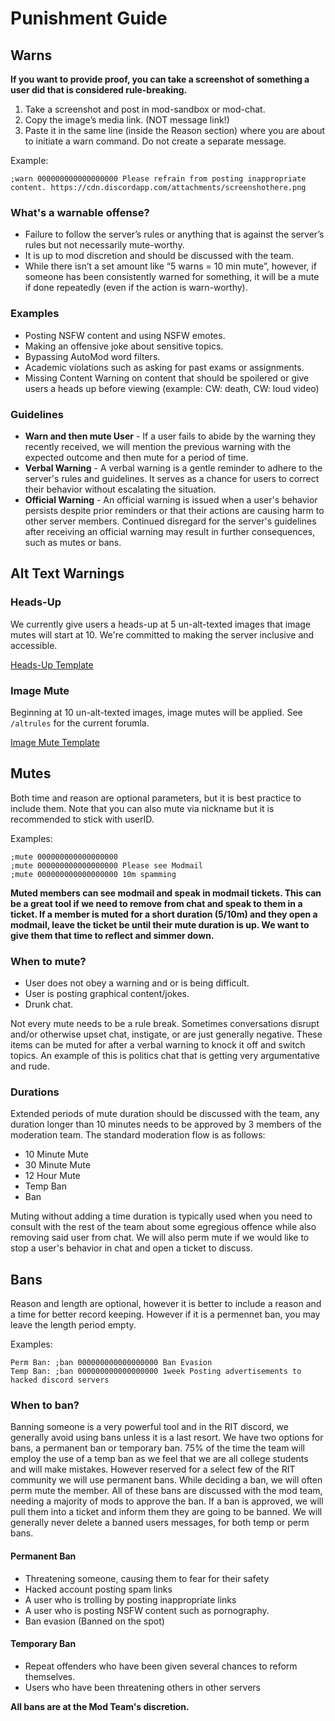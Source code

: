# Punishment Guide

## Warns

**If you want to provide proof, you can take a screenshot of something a user did that is considered rule-breaking.**

1. Take a screenshot and post in ⁠mod-sandbox or ⁠mod-chat.
2. Copy the image’s media link. (NOT message link!)
3. Paste it in the same line (inside the Reason section) where you are about to initiate a warn command. Do not create a separate message.

Example:
```
;warn 000000000000000000 Please refrain from posting inappropriate content. https://cdn.discordapp.com/attachments/screenshothere.png
```

### What's a warnable offense?

- Failure to follow the server’s rules or anything that is against the server’s rules but not necessarily mute-worthy.
- It is up to mod discretion and should be discussed with the team.
- While there isn’t a set amount like “5 warns = 10 min mute”, however, if someone has been consistently warned for something, it will be a mute if done repeatedly (even if the action is warn-worthy).

### Examples

- Posting NSFW content and using NSFW emotes.
- Making an offensive joke about sensitive topics.
- Bypassing AutoMod word filters.
- Academic violations such as asking for past exams or assignments.
- Missing Content Warning on content that should be spoilered or give users a heads up before viewing (example: CW: death, CW: loud video)

### Guidelines
- **Warn and then mute User** - If a user fails to abide by the warning they recently received, we will mention the previous warning with the expected outcome and then mute for a period of time.
- **Verbal Warning** - A verbal warning is a gentle reminder to adhere to the server's rules and guidelines. It serves as a chance for users to correct their behavior without escalating the situation.
- **Official Warning** - An official warning is issued when a user's behavior persists despite prior reminders or that their actions are causing harm to other server members. Continued disregard for the server's guidelines after receiving an official warning may result in further consequences, such as mutes or bans.

## Alt Text Warnings

### Heads-Up

We currently give users a heads-up at 5 un-alt-texted images that image mutes will start at 10. We're committed to making the server inclusive and accessible.

[Heads-Up Template](./mod-templates.md#heads-up)

### Image Mute

Beginning at 10 un-alt-texted images, image mutes will be applied. See `/altrules` for the current forumla.

[Image Mute Template](./mod-templates.md#image-mute)

## Mutes

Both time and reason are optional parameters, but it is best practice to include them. Note that you can also mute via nickname but it is recommended to stick with userID.

Examples:
```
;mute 000000000000000000
;mute 000000000000000000 Please see Modmail
;mute 000000000000000000 10m spamming
```

**Muted members can see ⁠modmail and speak in modmail tickets. This can be a great tool if we need to remove from chat and speak to them in a ticket. If a member is muted for a short duration (5/10m) and they open a modmail, leave the ticket be until their mute duration is up. We want to give them that time to reflect and simmer down.**

### When to mute?

- User does not obey a warning and or is being difficult.
- User is posting graphical content/jokes.
- Drunk chat.

Not every mute needs to be a rule break. Sometimes conversations disrupt and/or otherwise upset chat, instigate, or are just generally negative. These items can be muted for after a verbal warning to knock it off and switch topics. An example of this is politics chat that is getting very argumentative and rude.

### Durations

Extended periods of mute duration should be discussed with the team, any duration longer than 10 minutes needs to be approved by 3 members of the moderation team. The standard moderation flow is as follows:

- 10 Minute Mute
- 30 Minute Mute
- 12 Hour Mute
- Temp Ban
- Ban

Muting without adding a time duration is typically used when you need to consult with the rest of the team about some egregious offence while also removing said user from chat. We will also perm mute if we would like to stop a user's behavior in chat and open a ticket to discuss.

## Bans

Reason and length are optional, however it is better to include a reason and a time for better record keeping. However if it is a permennet ban, you may leave the length period empty.

Examples:
```
Perm Ban: ;ban 000000000000000000 Ban Evasion
Temp Ban: ;ban 000000000000000000 1week Posting advertisements to hacked discord servers
```

### When to ban?

Banning someone is a very powerful tool and in the RIT discord, we generally avoid using bans unless it is a last resort. We have two options for bans, a permanent ban or temporary ban. 75% of the time the team will employ the use of a temp ban as we feel that we are all college students and will make mistakes. However reserved for a select few of the RIT community we will use permanent bans. While deciding a ban, we will often perm mute the member. All of these bans are discussed with the mod team, needing a majority of mods to approve the ban. If a ban is approved, we will pull them into a ticket and inform them they are going to be banned. We will generally never delete a banned users messages, for both temp or perm bans.

#### Permanent Ban

- Threatening someone, causing them to fear for their safety
- Hacked account posting spam links
- A user who is trolling by posting inappropriate links
- A user who is posting NSFW content such as pornography.
- Ban evasion (Banned on the spot)

#### Temporary Ban

- Repeat offenders who have been given several chances to reform themselves.
- Users who have been threatening others in other servers

**All bans are at the Mod Team's discretion.**